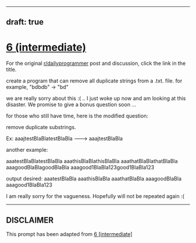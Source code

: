 ---
draft: true
----

# [6 (intermediate)](https://www.reddit.com/r/dailyprogrammer/comments/pp81n/2142012_challenge_6_intermediate/)

For the original [r/dailyprogrammer](https://www.reddit.com/r/dailyprogrammer/) post and discussion, click the link in the title.

create a program that can remove all duplicate strings from a .txt. file. for example, "bdbdb" -> "bd"

we are really sorry about this :( .. I just woke up now and am looking at this disaster. We promise to give a bonus question soon ...

for those who still have time, here is the modified question:  

remove duplicate substrings.  

Ex: aaajtestBlaBlatestBlaBla ---> aaajtestBlaBla

another example:  

aaatestBlaBlatestBlaBla
aaathisBlaBlathisBlaBla
aaathatBlaBlathatBlaBla
aaagoodBlaBlagoodBlaBla
aaagood1BlaBla123good1BlaBla123

output desired:
aaatestBlaBla
aaathisBlaBla
aaathatBlaBla
aaagoodBlaBla
aaagood1BlaBla123

I am really sorry for the vagueness. Hopefully will not be repeated again :(


----
## **DISCLAIMER**
This prompt has been adapted from [6 [intermediate]](https://www.reddit.com/r/dailyprogrammer/comments/pp81n/2142012_challenge_6_intermediate/
)
